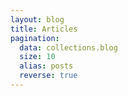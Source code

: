 ```yaml
---
layout: blog
title: Articles
pagination:
  data: collections.blog
  size: 10
  alias: posts
  reverse: true
---
```


